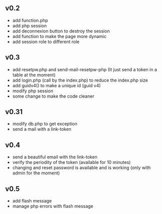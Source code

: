 ## v0.2

- add function.php
- add php session 
- add deconnexion button to destroy the session
- add function to make the page more dynamic
- add session role to different role

## v0.3

- add resetpw.php and send-mail-resetpw-php (It just send a token in a table at the moment)
- add login.php (call by the index.php) to reduce the index.php size
- add guidv4() to make a unique id (guid v4)
- modify php session
- some change to make the code cleaner

## v0.31

- modify db.php to get exception
- send a mail with a link-token

## v0.4

- send a beautiful email with the link-token 
- verify the periodity of the token (available for 10 minutes)
- changing and reset password is available and is working (only with admin for the moment)

## v0.5 

- add flash message 
- manage php errors with flash message
